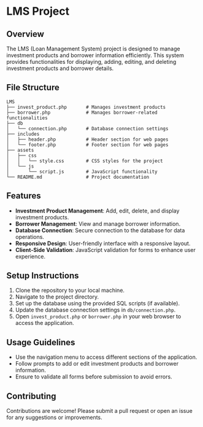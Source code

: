 # LMS Project

## Overview
The LMS (Loan Management System) project is designed to manage investment products and borrower information efficiently. This system provides functionalities for displaying, adding, editing, and deleting investment products and borrower details.

## File Structure
```
LMS
├── invest_product.php       # Manages investment products
├── borrower.php             # Manages borrower-related functionalities
├── db
│   └── connection.php       # Database connection settings
├── includes
│   ├── header.php           # Header section for web pages
│   └── footer.php           # Footer section for web pages
├── assets
│   ├── css
│   │   └── style.css        # CSS styles for the project
│   └── js
│       └── script.js        # JavaScript functionality
└── README.md                # Project documentation
```

## Features
- **Investment Product Management**: Add, edit, delete, and display investment products.
- **Borrower Management**: View and manage borrower information.
- **Database Connection**: Secure connection to the database for data operations.
- **Responsive Design**: User-friendly interface with a responsive layout.
- **Client-Side Validation**: JavaScript validation for forms to enhance user experience.

## Setup Instructions
1. Clone the repository to your local machine.
2. Navigate to the project directory.
3. Set up the database using the provided SQL scripts (if available).
4. Update the database connection settings in `db/connection.php`.
5. Open `invest_product.php` or `borrower.php` in your web browser to access the application.

## Usage Guidelines
- Use the navigation menu to access different sections of the application.
- Follow prompts to add or edit investment products and borrower information.
- Ensure to validate all forms before submission to avoid errors.

## Contributing
Contributions are welcome! Please submit a pull request or open an issue for any suggestions or improvements.